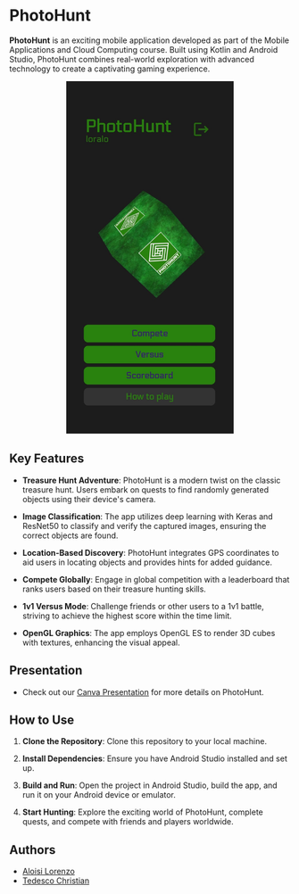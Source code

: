 # PhotoHunt

**PhotoHunt** is an exciting mobile application developed as part of the Mobile Applications and Cloud Computing course. Built using Kotlin and Android Studio, PhotoHunt combines real-world exploration with advanced technology to create a captivating gaming experience.

<p align="center">
  <img src="./assets/home_page.jpg" width="300" alt="Alt Text">
</p>

## Key Features

- **Treasure Hunt Adventure**: PhotoHunt is a modern twist on the classic treasure hunt. Users embark on quests to find randomly generated objects using their device's camera.

- **Image Classification**: The app utilizes deep learning with Keras and ResNet50 to classify and verify the captured images, ensuring the correct objects are found.

- **Location-Based Discovery**: PhotoHunt integrates GPS coordinates to aid users in locating objects and provides hints for added guidance.

- **Compete Globally**: Engage in global competition with a leaderboard that ranks users based on their treasure hunting skills.

- **1v1 Versus Mode**: Challenge friends or other users to a 1v1 battle, striving to achieve the highest score within the time limit.

- **OpenGL Graphics**: The app employs OpenGL ES to render 3D cubes with textures, enhancing the visual appeal.

## Presentation

- Check out our [Canva Presentation](https://www.canva.com/design/DAFudLj8Fu8/9LviVFzj1sGDVZ8kqlew7A/edit?utm_content=DAFudLj8Fu8&utm_campaign=designshare&utm_medium=link2&utm_source=sharebutton) for more details on PhotoHunt.

## How to Use

1. **Clone the Repository**: Clone this repository to your local machine.

2. **Install Dependencies**: Ensure you have Android Studio installed and set up.

3. **Build and Run**: Open the project in Android Studio, build the app, and run it on your Android device or emulator.

4. **Start Hunting**: Explore the exciting world of PhotoHunt, complete quests, and compete with friends and players worldwide.

## Authors

- [Aloisi Lorenzo](https://github.com/aloilor)
- [Tedesco Christian](https://github.com/ChriT99)



